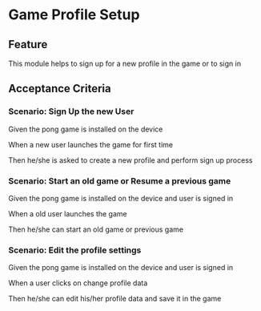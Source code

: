 # Game Profile Setup

## Feature

This module helps to sign up for a new profile in the game or to sign in

## Acceptance Criteria

### Scenario: Sign Up the new User

  Given the pong game is installed on the device

  When a new user launches the game for first time

  Then he/she is asked to create a new profile and perform sign up process

### Scenario: Start an old game or Resume a previous game

  Given the pong game is installed on the device and user is signed in

  When a old user launches the game 

  Then he/she can start an old game or previous game 
  
### Scenario: Edit the profile settings

  Given the pong game is installed on the device and user is signed in

  When a user clicks on change profile data

  Then he/she can edit his/her profile data and save it in the game
